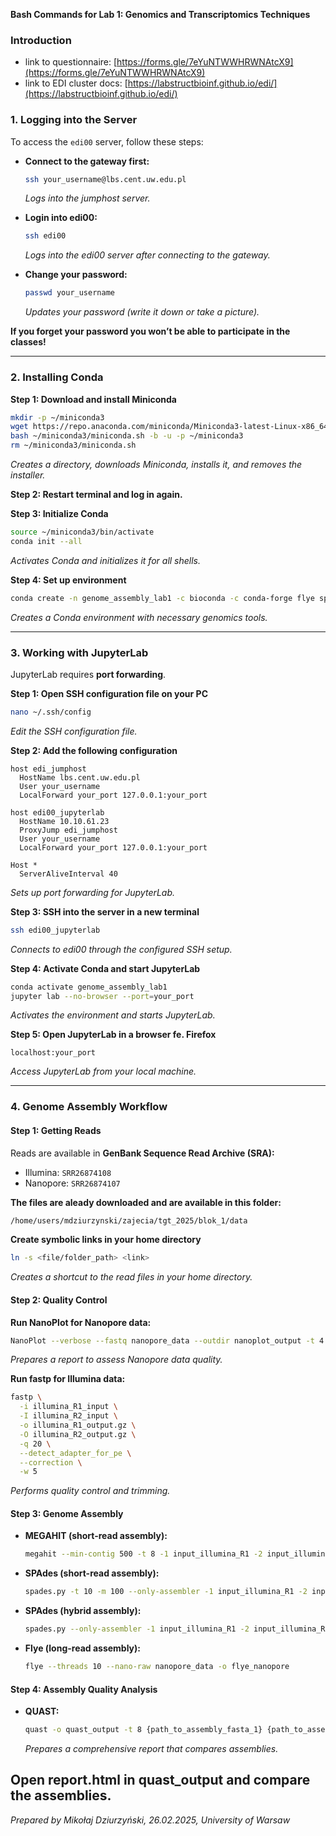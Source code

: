 

**Bash Commands for Lab 1: Genomics and Transcriptomics Techniques**

### **Introduction**

- link to questionnaire: [https://forms.gle/7eYuNTWWHRWNAtcX9](https://forms.gle/7eYuNTWWHRWNAtcX9)
- link to EDI cluster docs: [https://labstructbioinf.github.io/edi/](https://labstructbioinf.github.io/edi/)

### **1. Logging into the Server**
To access the `edi00` server, follow these steps:

- **Connect to the gateway first:**  
  ```bash
  ssh your_username@lbs.cent.uw.edu.pl
  ```
  _Logs into the jumphost server._

- **Login into edi00:**  
  ```bash
  ssh edi00
  ```
  _Logs into the edi00 server after connecting to the gateway._

- **Change your password:**  
  ```bash
  passwd your_username
  ```
  _Updates your password (write it down or take a picture)._ 

**If you forget your password you won’t be able to participate in the classes!**

---

### **2. Installing Conda**
**Step 1: Download and install Miniconda**
  ```bash
  mkdir -p ~/miniconda3
  wget https://repo.anaconda.com/miniconda/Miniconda3-latest-Linux-x86_64.sh -O ~/miniconda3/miniconda.sh
  bash ~/miniconda3/miniconda.sh -b -u -p ~/miniconda3
  rm ~/miniconda3/miniconda.sh
  ```
_Creates a directory, downloads Miniconda, installs it, and removes the installer._

**Step 2: Restart terminal and log in again.**


**Step 3: Initialize Conda**
  ```bash
  source ~/miniconda3/bin/activate
  conda init --all
  ```
_Activates Conda and initializes it for all shells._

**Step 4: Set up environment**
  ```bash
  conda create -n genome_assembly_lab1 -c bioconda -c conda-forge flye spades quast megahit sra-tools fastp fastqc nanoplot jupyterlab
  ```
_Creates a Conda environment with necessary genomics tools._

---

### **3. Working with JupyterLab**
JupyterLab requires **port forwarding**.

**Step 1: Open SSH configuration file on your PC**
  ```bash
  nano ~/.ssh/config
  ```
_Edit the SSH configuration file._

**Step 2: Add the following configuration**
  ```
  host edi_jumphost
    HostName lbs.cent.uw.edu.pl
    User your_username
    LocalForward your_port 127.0.0.1:your_port
  
  host edi00_jupyterlab
    HostName 10.10.61.23
    ProxyJump edi_jumphost
    User your_username
    LocalForward your_port 127.0.0.1:your_port
  
  Host *
    ServerAliveInterval 40
  ```
_Sets up port forwarding for JupyterLab._

**Step 3: SSH into the server in a new terminal**
  ```bash
  ssh edi00_jupyterlab
  ```
_Connects to edi00 through the configured SSH setup._

**Step 4: Activate Conda and start JupyterLab**
  ```bash
  conda activate genome_assembly_lab1
  jupyter lab --no-browser --port=your_port
  ```
_Activates the environment and starts JupyterLab._

**Step 5: Open JupyterLab in a browser fe. Firefox**
  ```
  localhost:your_port
  ```
_Access JupyterLab from your local machine._

---

### **4. Genome Assembly Workflow**
#### **Step 1: Getting Reads**
Reads are available in **GenBank Sequence Read Archive (SRA):**
- Illumina: `SRR26874108`
- Nanopore: `SRR26874107`

**The files are aleady downloaded and are available in this folder:**
  ```bash
  /home/users/mdziurzynski/zajecia/tgt_2025/blok_1/data
  ```

**Create symbolic links in your home directory**
  ```bash
  ln -s <file/folder_path> <link>
  ```
_Creates a shortcut to the read files in your home directory._

#### **Step 2: Quality Control**


**Run NanoPlot for Nanopore data:**
  ```bash
  NanoPlot --verbose --fastq nanopore_data --outdir nanoplot_output -t 4
  ```
_Prepares a report to assess Nanopore data quality._

**Run fastp for Illumina data:**
  ```bash
  fastp \
    -i illumina_R1_input \
    -I illumina_R2_input \
    -o illumina_R1_output.gz \
    -O illumina_R2_output.gz \
    -q 20 \
    --detect_adapter_for_pe \
    --correction \
    -w 5
  ```
  
_Performs quality control and trimming._

#### **Step 3: Genome Assembly**
- **MEGAHIT (short-read assembly):**
  ```bash
  megahit --min-contig 500 -t 8 -1 input_illumina_R1 -2 input_illumina_R2 -o megahit_illumina
  ```

- **SPAdes (short-read assembly):**
  ```bash
  spades.py -t 10 -m 100 --only-assembler -1 input_illumina_R1 -2 input_illumina_R2 -k 21,33,55,77,99,121 -o spades_illumina
  ```

- **SPAdes (hybrid assembly):**
  ```bash
  spades.py --only-assembler -1 input_illumina_R1 -2 input_illumina_R2 --nanopore nanopore_data -o spades_hybrid_output -k 21,33,55,77,99,121 -t 10 -m 100
  ```

- **Flye (long-read assembly):**
  ```bash
  flye --threads 10 --nano-raw nanopore_data -o flye_nanopore
  ```

#### **Step 4: Assembly Quality Analysis**
- **QUAST:**
  ```bash
  quast -o quast_output -t 8 {path_to_assembly_fasta_1} {path_to_assembly_fasta_2} etc.
  ```
  _Prepares a comprehensive report that compares assemblies._

Open report.html in quast_output and compare the assemblies.
---


_Prepared by Mikołaj Dziurzyński, 26.02.2025, University of Warsaw_



